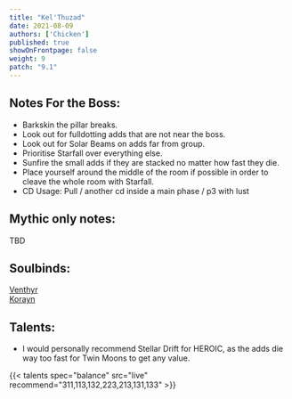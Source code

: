 ```yaml
---
title: "Kel'Thuzad"
date: 2021-08-09
authors: ['Chicken']
published: true
showOnFrontpage: false
weight: 9
patch: "9.1"
---
```



## Notes For the Boss:
- Barkskin the pillar breaks.
- Look out for fulldotting adds that are not near the boss.
- Look out for Solar Beams on adds far from group.
- Prioritise Starfall over everything else.
- Sunfire the small adds if they are stacked no matter how fast they die.
- Place yourself around the middle of the room if possible in order to cleave the whole room with Starfall.
- CD Usage: Pull / another cd inside a main phase / p3 with lust

## Mythic only notes:
TBD

## Soulbinds:
[Venthyr](https://ptr.wowhead.com/soulbind-calc/venthyr/theotar-the-mad-duke/druid/AwCWb74CBTUgCBU1yggSBTWHCCUy4ggjBTJJCBV2AAg1Mj8I)
<br>[Korayn](https://ptr.wowhead.com/soulbind-calc/night-fae/korayn/druid/AwCWar4CBTXKCCU1IAgTBTXGCBUy5AglMuIIIhUySQgldgAI)

## Talents:
- I would personally recommend Stellar Drift for HEROIC, as the adds die way too fast for Twin Moons to get any value.


{{< talents spec="balance" src="live" recommend="311,113,132,223,213,131,133" >}}



